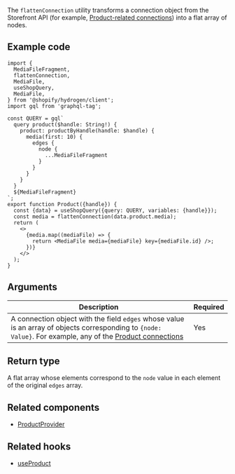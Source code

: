 <!-- This file is generated from source code in the Shopify/hydrogen repo. Edit the files in /packages/hydrogen/src/utilities/flattenConnection and run 'yarn generate-docs' at the root of this repo. For more information, refer to https://github.com/Shopify/shopify-dev/blob/master/content/internal/operations/hydrogen-reference-docs.md. -->

The `flattenConnection` utility transforms a connection object from the Storefront API (for example, [Product-related connections](api/storefront/reference/products/product)) into a flat array of nodes.

## Example code

```tsx
import {
  MediaFileFragment,
  flattenConnection,
  MediaFile,
  useShopQuery,
  MediaFile,
} from '@shopify/hydrogen/client';
import gql from 'graphql-tag';

const QUERY = gql`
  query product($handle: String!) {
    product: productByHandle(handle: $handle) {
      media(first: 10) {
        edges {
          node {
            ...MediaFileFragment
          }
        }
      }
    }
  }
  ${MediaFileFragment}
`;
export function Product({handle}) {
  const {data} = useShopQuery({query: QUERY, variables: {handle}});
  const media = flattenConnection(data.product.media);
  return (
    <>
      {media.map((mediaFile) => {
        return <MediaFile media={mediaFile} key={mediaFile.id} />;
      })}
    </>
  );
}
```

## Arguments

| Description                                                                                                                                                                                                          | Required |
| -------------------------------------------------------------------------------------------------------------------------------------------------------------------------------------------------------------------- | -------- |
| A connection object with the field `edges` whose value is an array of objects corresponding to `{node: Value}`. For example, any of the [Product connections](api/storefront/reference/products/product) | Yes      |

## Return type

A flat array whose elements correspond to the `node` value in each element of the original `edges` array.

## Related components

- [ProductProvider](api/hydrogen/components/product-variant/productprovider)

## Related hooks

- [useProduct](api/hydrogen/hooks/product-variant/useproduct)
